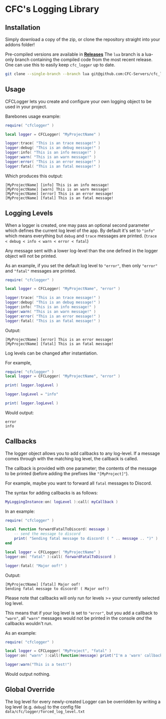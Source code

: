 # CFC's Logging Library



## Installation
Simply download a copy of the zip, or clone the repository straight into your addons folder! 

Pre-compiled versions are available in **[Releases](https://github.com/CFC-Servers/cfc_logger/releases/)**
The `lua` branch is a lua-only branch containing the compiled code from the most recent release. One can use this to easily keep `cfc_logger` up to date.
```sh
git clone --single-branch --branch lua git@github.com:CFC-Servers/cfc_logger.git
```

## Usage
CFCLogger lets you create and configure your own logging object to be used in your project.

Barebones usage example:
```lua
require( "cfclogger" )

local logger = CFCLogger( "MyProjectName" )

logger:trace( "This is an trace message!" )
logger:debug( "This is an debug message!" )
logger:info( "This is an info message!" )
logger:warn( "This is an warn message!" )
logger:error( "This is an error message!" )
logger:fatal( "This is an fatal message!" )
```

Which produces this output:
```
[MyProjectName] [info] This is an info message!
[MyProjectName] [warn] This is an warn message!
[MyProjectName] [error] This is an error message!
[MyProjectName] [fatal] This is an fatal message!
```

## Logging Levels
When a logger is created, one may pass an optional second parameter which defines the current log level of the app.
By default it's set to `"info"` which means everything but `debug` and `trace` messages are printed. (`trace < debug < info < warn < error < fatal`)

Any message sent with a lower log-level than the one defined in the logger object will not be printed.

As an example, if you set the default log level to `"error"`, then only `"error"` and `"fatal"` messages are printed.
```lua
require( "cfclogger" )

local logger = CFCLogger( "MyProjectName", "error" )

logger:trace( "This is an trace message!" )
logger:debug( "This is an debug message!" )
logger:info( "This is an info message!" )
logger:warn( "This is an warn message!" )
logger:error( "This is an error message!" )
logger:fatal( "This is an fatal message!" )
```

Output:
```
[MyProjectName] [error] This is an error message!
[MyProjectName] [fatal] This is an fatal message!
```

Log levels can be changed after instantiation.

For example,

```lua
require( "cfclogger" )
local logger = CFCLogger( "MyProjectName", "error" )

print( logger.logLevel )

logger.logLevel = "info"

print( logger.logLevel )
```
Would output:
```
error
info
```

## Callbacks
The logger object allows you to add callbacks to any log-level.
If a message comes through with the matching log level, the callback is called.

The callback is provided with one parameter; the contents of the message to be printed (before adding the prefixes like `"[MyProject]"`).

For example, maybe you want to forward all `fatal` messages to Discord.

The syntax for adding callbacks is as follows:
```lua
MyLoggingInstance:on( logLevel ):call( myCallback )
```

In an example:
```lua
require( "cfclogger" )

local function forwardFatalToDiscord( message )
    -- send the message to discord
    print( "Sending fatal message to discord! ( " .. message .. ")" )
end

local logger = CFCLogger( "MyProjectName" )
logger:on( "fatal" ):call( forwardFatalToDiscord )

logger:fatal( "Major oof!" )
```

Output:
```
[MyProjectName] [fatal] Major oof!
Sending fatal message to discord! ( Major oof!)
```

Please note that callbacks will only run for levels >= your currently selected log level.

This means that if your log level is set to `"error"`, but you add a callback to `"warn"`, all `"warn"` messages would not be printed in the console _and_ the callbacks wouldn't run.

As an example:
```lua
require( "cfclogger" )

local logger = CFCLogger( "MyProject", "fatal" )
logger:on( "warn" ):call(function(message) print("I'm a 'warn' callback!") end)

logger:warn("This is a test!")
```
Would output nothing.

## Global Override
The log level for every newly-created Logger can be overridden by writing a log level (e.g. `debug`) to the config file `data/cfc/logger/forced_log_level.txt`
